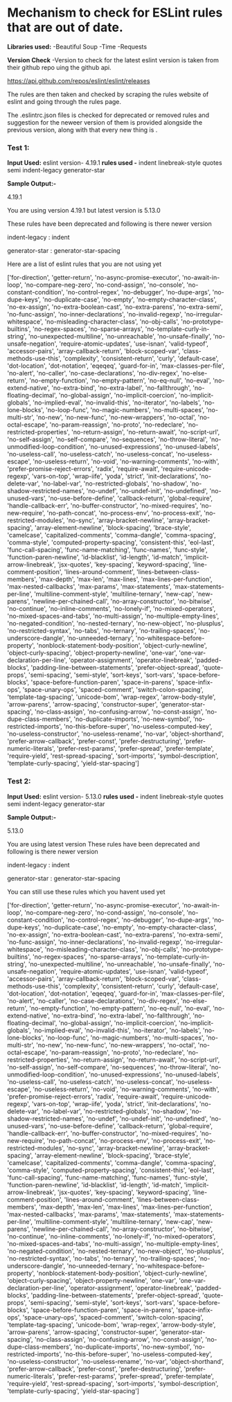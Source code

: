 # Mechanism to check for ESLint rules that are out of date.

**Libraries used:**
-Beautiful Soup 
-Time
-Requests

**Version Check**
-Version to check for the latest eslint version is taken from their github repo uing the github api.

https://api.github.com/repos/eslint/eslint/releases

The rules are then taken and checked by scraping the rules website of eslint and going through the rules page.

The .eslintrc.json files is checked for  deprecated or removed rules and suggestion for the neweer version of them is provided alongside the previous version, along with that every new thing is .

### Test 1:
**Input Used:**
eslint version- 4.19.1
**rules used -**
    indent
    linebreak-style
    quotes
    semi
    indent-legacy
    generator-star

**Sample Output:-**


4.19.1

You are using version 4.19.1 but latest version is 5.13.0

These rules have been deprecated and following is there newer version

indent-legacy : indent

generator-star : generator-star-spacing

Here are a list of eslint rules that you are not using yet 

['for-direction', 'getter-return', 'no-async-promise-executor', 'no-await-in-loop', 'no-compare-neg-zero', 'no-cond-assign', 'no-console', 'no-constant-condition', 'no-control-regex', 'no-debugger', 'no-dupe-args', 'no-dupe-keys', 'no-duplicate-case', 'no-empty', 'no-empty-character-class', 'no-ex-assign', 'no-extra-boolean-cast', 'no-extra-parens', 'no-extra-semi', 'no-func-assign', 'no-inner-declarations', 'no-invalid-regexp', 'no-irregular-whitespace', 'no-misleading-character-class', 'no-obj-calls', 'no-prototype-builtins', 'no-regex-spaces', 'no-sparse-arrays', 'no-template-curly-in-string', 'no-unexpected-multiline', 'no-unreachable', 'no-unsafe-finally', 'no-unsafe-negation', 'require-atomic-updates', 'use-isnan', 'valid-typeof', 'accessor-pairs', 'array-callback-return', 'block-scoped-var', 'class-methods-use-this', 'complexity', 'consistent-return', 'curly', 'default-case', 'dot-location', 'dot-notation', 'eqeqeq', 'guard-for-in', 'max-classes-per-file', 'no-alert', 'no-caller', 'no-case-declarations', 'no-div-regex', 'no-else-return', 'no-empty-function', 'no-empty-pattern', 'no-eq-null', 'no-eval', 'no-extend-native', 'no-extra-bind', 'no-extra-label', 'no-fallthrough', 'no-floating-decimal', 'no-global-assign', 'no-implicit-coercion', 'no-implicit-globals', 'no-implied-eval', 'no-invalid-this', 'no-iterator', 'no-labels', 'no-lone-blocks', 'no-loop-func', 'no-magic-numbers', 'no-multi-spaces', 'no-multi-str', 'no-new', 'no-new-func', 'no-new-wrappers', 'no-octal', 'no-octal-escape', 'no-param-reassign', 'no-proto', 'no-redeclare', 'no-restricted-properties', 'no-return-assign', 'no-return-await', 'no-script-url', 'no-self-assign', 'no-self-compare', 'no-sequences', 'no-throw-literal', 'no-unmodified-loop-condition', 'no-unused-expressions', 'no-unused-labels', 'no-useless-call', 'no-useless-catch', 'no-useless-concat', 'no-useless-escape', 'no-useless-return', 'no-void', 'no-warning-comments', 'no-with', 'prefer-promise-reject-errors', 'radix', 'require-await', 'require-unicode-regexp', 'vars-on-top', 'wrap-iife', 'yoda', 'strict', 'init-declarations', 'no-delete-var', 'no-label-var', 'no-restricted-globals', 'no-shadow', 'no-shadow-restricted-names', 'no-undef', 'no-undef-init', 'no-undefined', 'no-unused-vars', 'no-use-before-define', 'callback-return', 'global-require', 'handle-callback-err', 'no-buffer-constructor', 'no-mixed-requires', 'no-new-require', 'no-path-concat', 'no-process-env', 'no-process-exit', 'no-restricted-modules', 'no-sync', 'array-bracket-newline', 'array-bracket-spacing', 'array-element-newline', 'block-spacing', 'brace-style', 'camelcase', 'capitalized-comments', 'comma-dangle', 'comma-spacing', 'comma-style', 'computed-property-spacing', 'consistent-this', 'eol-last', 'func-call-spacing', 'func-name-matching', 'func-names', 'func-style', 'function-paren-newline', 'id-blacklist', 'id-length', 'id-match', 'implicit-arrow-linebreak', 'jsx-quotes', 'key-spacing', 'keyword-spacing', 'line-comment-position', 'lines-around-comment', 'lines-between-class-members', 'max-depth', 'max-len', 'max-lines', 'max-lines-per-function', 'max-nested-callbacks', 'max-params', 'max-statements', 'max-statements-per-line', 'multiline-comment-style', 'multiline-ternary', 'new-cap', 'new-parens', 'newline-per-chained-call', 'no-array-constructor', 'no-bitwise', 'no-continue', 'no-inline-comments', 'no-lonely-if', 'no-mixed-operators', 'no-mixed-spaces-and-tabs', 'no-multi-assign', 'no-multiple-empty-lines', 'no-negated-condition', 'no-nested-ternary', 'no-new-object', 'no-plusplus', 'no-restricted-syntax', 'no-tabs', 'no-ternary', 'no-trailing-spaces', 'no-underscore-dangle', 'no-unneeded-ternary', 'no-whitespace-before-property', 'nonblock-statement-body-position', 'object-curly-newline', 'object-curly-spacing', 'object-property-newline', 'one-var', 'one-var-declaration-per-line', 'operator-assignment', 'operator-linebreak', 'padded-blocks', 'padding-line-between-statements', 'prefer-object-spread', 'quote-props', 'semi-spacing', 'semi-style', 'sort-keys', 'sort-vars', 'space-before-blocks', 'space-before-function-paren', 'space-in-parens', 'space-infix-ops', 'space-unary-ops', 'spaced-comment', 'switch-colon-spacing', 'template-tag-spacing', 'unicode-bom', 'wrap-regex', 'arrow-body-style', 'arrow-parens', 'arrow-spacing', 'constructor-super', 'generator-star-spacing', 'no-class-assign', 'no-confusing-arrow', 'no-const-assign', 'no-dupe-class-members', 'no-duplicate-imports', 'no-new-symbol', 'no-restricted-imports', 'no-this-before-super', 'no-useless-computed-key', 'no-useless-constructor', 'no-useless-rename', 'no-var', 'object-shorthand', 'prefer-arrow-callback', 'prefer-const', 'prefer-destructuring', 'prefer-numeric-literals', 'prefer-rest-params', 'prefer-spread', 'prefer-template', 'require-yield', 'rest-spread-spacing', 'sort-imports', 'symbol-description', 'template-curly-spacing', 'yield-star-spacing']


### Test 2:
**Input Used:**
eslint version- 5.13.0
**rules used -**
    indent
    linebreak-style
    quotes
    semi
    indent-legacy
    generator-star

**Sample Output:-**

5.13.0

You are using latest version
These rules have been deprecated and following is there newer version

indent-legacy : indent

generator-star : generator-star-spacing


You can still use these rules which you havent used yet

['for-direction', 'getter-return', 'no-async-promise-executor', 'no-await-in-loop', 'no-compare-neg-zero', 'no-cond-assign', 'no-console', 'no-constant-condition', 'no-control-regex', 'no-debugger', 'no-dupe-args', 'no-dupe-keys', 'no-duplicate-case', 'no-empty', 'no-empty-character-class', 'no-ex-assign', 'no-extra-boolean-cast', 'no-extra-parens', 'no-extra-semi', 'no-func-assign', 'no-inner-declarations', 'no-invalid-regexp', 'no-irregular-whitespace', 'no-misleading-character-class', 'no-obj-calls', 'no-prototype-builtins', 'no-regex-spaces', 'no-sparse-arrays', 'no-template-curly-in-string', 'no-unexpected-multiline', 'no-unreachable', 'no-unsafe-finally', 'no-unsafe-negation', 'require-atomic-updates', 'use-isnan', 'valid-typeof', 'accessor-pairs', 'array-callback-return', 'block-scoped-var', 'class-methods-use-this', 'complexity', 'consistent-return', 'curly', 'default-case', 'dot-location', 'dot-notation', 'eqeqeq', 'guard-for-in', 'max-classes-per-file', 'no-alert', 'no-caller', 'no-case-declarations', 'no-div-regex', 'no-else-return', 'no-empty-function', 'no-empty-pattern', 'no-eq-null', 'no-eval', 'no-extend-native', 'no-extra-bind', 'no-extra-label', 'no-fallthrough', 'no-floating-decimal', 'no-global-assign', 'no-implicit-coercion', 'no-implicit-globals', 'no-implied-eval', 'no-invalid-this', 'no-iterator', 'no-labels', 'no-lone-blocks', 'no-loop-func', 'no-magic-numbers', 'no-multi-spaces', 'no-multi-str', 'no-new', 'no-new-func', 'no-new-wrappers', 'no-octal', 'no-octal-escape', 'no-param-reassign', 'no-proto', 'no-redeclare', 'no-restricted-properties', 'no-return-assign', 'no-return-await', 'no-script-url', 'no-self-assign', 'no-self-compare', 'no-sequences', 'no-throw-literal', 'no-unmodified-loop-condition', 'no-unused-expressions', 'no-unused-labels', 'no-useless-call', 'no-useless-catch', 'no-useless-concat', 'no-useless-escape', 'no-useless-return', 'no-void', 'no-warning-comments', 'no-with', 'prefer-promise-reject-errors', 'radix', 'require-await', 'require-unicode-regexp', 'vars-on-top', 'wrap-iife', 'yoda', 'strict', 'init-declarations', 'no-delete-var', 'no-label-var', 'no-restricted-globals', 'no-shadow', 'no-shadow-restricted-names', 'no-undef', 'no-undef-init', 'no-undefined', 'no-unused-vars', 'no-use-before-define', 'callback-return', 'global-require', 'handle-callback-err', 'no-buffer-constructor', 'no-mixed-requires', 'no-new-require', 'no-path-concat', 'no-process-env', 'no-process-exit', 'no-restricted-modules', 'no-sync', 'array-bracket-newline', 'array-bracket-spacing', 'array-element-newline', 'block-spacing', 'brace-style', 'camelcase', 'capitalized-comments', 'comma-dangle', 'comma-spacing', 'comma-style', 'computed-property-spacing', 'consistent-this', 'eol-last', 'func-call-spacing', 'func-name-matching', 'func-names', 'func-style', 'function-paren-newline', 'id-blacklist', 'id-length', 'id-match', 'implicit-arrow-linebreak', 'jsx-quotes', 'key-spacing', 'keyword-spacing', 'line-comment-position', 'lines-around-comment', 'lines-between-class-members', 'max-depth', 'max-len', 'max-lines', 'max-lines-per-function', 'max-nested-callbacks', 'max-params', 'max-statements', 'max-statements-per-line', 'multiline-comment-style', 'multiline-ternary', 'new-cap', 'new-parens', 'newline-per-chained-call', 'no-array-constructor', 'no-bitwise', 'no-continue', 'no-inline-comments', 'no-lonely-if', 'no-mixed-operators', 'no-mixed-spaces-and-tabs', 'no-multi-assign', 'no-multiple-empty-lines', 'no-negated-condition', 'no-nested-ternary', 'no-new-object', 'no-plusplus', 'no-restricted-syntax', 'no-tabs', 'no-ternary', 'no-trailing-spaces', 'no-underscore-dangle', 'no-unneeded-ternary', 'no-whitespace-before-property', 'nonblock-statement-body-position', 'object-curly-newline', 'object-curly-spacing', 'object-property-newline', 'one-var', 'one-var-declaration-per-line', 'operator-assignment', 'operator-linebreak', 'padded-blocks', 'padding-line-between-statements', 'prefer-object-spread', 'quote-props', 'semi-spacing', 'semi-style', 'sort-keys', 'sort-vars', 'space-before-blocks', 'space-before-function-paren', 'space-in-parens', 'space-infix-ops', 'space-unary-ops', 'spaced-comment', 'switch-colon-spacing', 'template-tag-spacing', 'unicode-bom', 'wrap-regex', 'arrow-body-style', 'arrow-parens', 'arrow-spacing', 'constructor-super', 'generator-star-spacing', 'no-class-assign', 'no-confusing-arrow', 'no-const-assign', 'no-dupe-class-members', 'no-duplicate-imports', 'no-new-symbol', 'no-restricted-imports', 'no-this-before-super', 'no-useless-computed-key', 'no-useless-constructor', 'no-useless-rename', 'no-var', 'object-shorthand', 'prefer-arrow-callback', 'prefer-const', 'prefer-destructuring', 'prefer-numeric-literals', 'prefer-rest-params', 'prefer-spread', 'prefer-template', 'require-yield', 'rest-spread-spacing', 'sort-imports', 'symbol-description', 'template-curly-spacing', 'yield-star-spacing']
